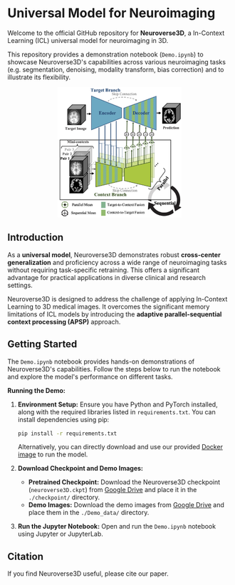 # Universal Model for Neuroimaging

Welcome to the official GitHub repository for **Neuroverse3D**, a In-Context Learning (ICL) universal model for neuroimaging in 3D.

This repository provides a demonstration notebook (`Demo.ipynb`) to showcase Neuroverse3D's capabilities across various neuroimaging tasks (e.g. segmentation, denoising, modality transform, bias correction) and to illustrate its flexibility.

<div align="center">
  <img src="neuroverse3D/framework.png"/ width="55%"> <br>
</div>


## Introduction

As a **universal model**, Neuroverse3D demonstrates robust **cross-center generalization** and proficiency across a wide range of neuroimaging tasks without requiring task-specific retraining. This offers a significant advantage for practical applications in diverse clinical and research settings.

Neuroverse3D is designed to address the challenge of applying In-Context Learning to 3D medical images.  It overcomes the significant memory limitations of ICL models by introducing the **adaptive parallel-sequential context processing (APSP)** approach.

## Getting Started

The `Demo.ipynb` notebook provides hands-on demonstrations of Neuroverse3D's capabilities.  Follow the steps below to run the notebook and explore the model's performance on different tasks.

**Running the Demo:**

1. **Environment Setup:** Ensure you have Python and PyTorch installed, along with the required libraries listed in `requirements.txt`. You can install dependencies using pip:
    ```bash
    pip install -r requirements.txt
    ```
    Alternatively, you can directly download and use our provided [Docker image](www.ggd) to run the model.
    
2. **Download Checkpoint and Demo Images:**

   - **Pretrained Checkpoint:** Download the Neuroverse3D checkpoint (`neuroverse3D.ckpt`) from [Google Drive](https://drive.google.com/drive/folders/1NrORQxSKB5jl-cvUJ2eATU1FP3EjtSUc?usp=share_link) and place it in the `./checkpoint/` directory.
   - **Demo Images:** Download the demo images from [Google Drive](https://drive.google.com/drive/folders/1h4x7WtG_GDlckcR4yAI2XZdwnjBOUEt9?usp=share_link) and place them in the `./Demo_data/` directory.

3.  **Run the Jupyter Notebook:** Open and run the `Demo.ipynb` notebook using Jupyter or JupyterLab.

## Citation

If you find Neuroverse3D useful, please cite our paper.